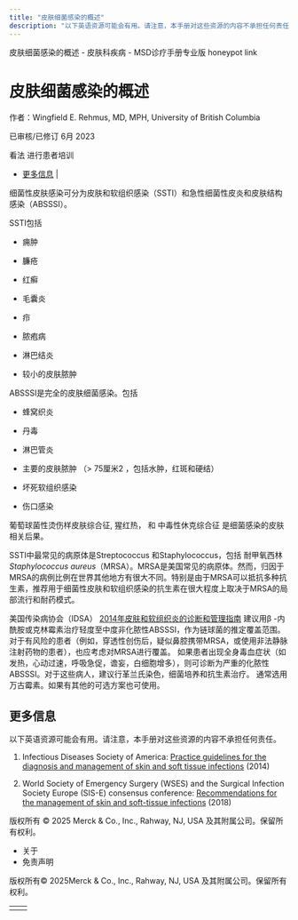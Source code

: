 ```yaml
---
title: "皮肤细菌感染的概述"
description: "以下英语资源可能会有用。请注意，本手册对这些资源的内容不承担任何责任。"
---
```


﻿皮肤细菌感染的概述 \- 皮肤科疾病 \- MSD诊疗手册专业版 honeypot link

# 皮肤细菌感染的概述

作者：Wingfield E. Rehmus, MD, MPH, University of British Columbia

已审核/已修订 6月 2023

看法 进行患者培训

- [更多信息](#更多信息_v51494337_zh) \|

细菌性皮肤感染可分为皮肤和软组织感染（SSTI）和急性细菌性皮炎和皮肤结构感染（ABSSSI）。

SSTI包括

- 痈肿

- 臁疮

- 红癣

- 毛囊炎

- 疖

- 脓疱病

- 淋巴结炎

- 较小的皮肤脓肿


ABSSSI是完全的皮肤细菌感染。包括

- 蜂窝织炎

- 丹毒

- 淋巴管炎

- 主要的皮肤脓肿 （\> 75厘米2 ，包括水肿，红斑和硬结）

- 坏死软组织感染

- 伤口感染


葡萄球菌性烫伤样皮肤综合征, 猩红热， 和 中毒性休克综合征 是细菌感染的皮肤相关后果。

SSTI中最常见的病原体是Streptococcus 和Staphylococcus，包括 耐甲氧西林 _Staphylococcus aureus_（MRSA）。MRSA是美国常见的病原体。然而，归因于MRSA的病例比例在世界其他地方有很大不同。特别是由于MRSA可以抵抗多种抗生素，推荐用于细菌性皮肤和软组织感染的抗生素在很大程度上取决于MRSA的局部流行和耐药模式。

美国传染病协会（IDSA） [2014年皮肤和软组织炎的诊断和管理指南](https://www.ncbi.nlm.nih.gov/pubmed/24947530) 建议用β -内酰胺或克林霉素治疗轻度至中度非化脓性ABSSSI，作为链球菌的推定覆盖范围。对于有风险的患者（例如，穿透性创伤后，疑似鼻腔携带MRSA，或使用非法静脉注射药物的患者），也应考虑对MRSA进行覆盖。 如果患者出现全身毒血症状（如发热，心动过速，呼吸急促，谵妄，白细胞增多），则可诊断为严重的化脓性ABSSSI。对于这些病人，建议行革兰氏染色，细菌培养和抗生素治疗。 通常选用万古霉素。如果有其他的可选方案也可使用。

## 更多信息

以下英语资源可能会有用。请注意，本手册对这些资源的内容不承担任何责任。

1. Infectious Diseases Society of America: [Practice guidelines for the diagnosis and management of skin and soft tissue infections](https://pubmed.ncbi.nlm.nih.gov/24947530/) (2014)

2. World Society of Emergency Surgery (WSES) and the Surgical Infection Society Europe (SIS-E) consensus conference: [Recommendations for the management of skin and soft-tissue infections](https://www.ncbi.nlm.nih.gov/pmc/articles/PMC6295010/) (2018)




版权所有 © 2025
Merck & Co., Inc., Rahway, NJ, USA 及其附属公司。保留所有权利。

- 关于
- 免责声明

版权所有© 2025Merck & Co., Inc., Rahway, NJ, USA 及其附属公司。保留所有权利。

|     |     |
| --- | --- |
|  |  |